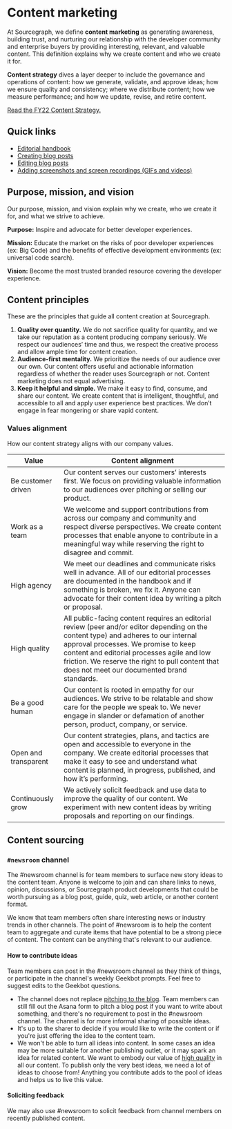 # Content marketing

At Sourcegraph, we define **content marketing** as generating awareness, building trust, and nurturing our relationship with the developer community and enterprise buyers by providing interesting, relevant, and valuable content. This definition explains why we create content and who we create it for.

**Content strategy** dives a layer deeper to include the governance and operations of content: how we generate, validate, and approve ideas; how we ensure quality and consistency; where we distribute content; how we measure performance; and how we update, revise, and retire content.

[Read the FY22 Content Strategy.](https://docs.google.com/document/d/1uz9AN5ZiGkbVD5mQmoKNO4mdbKaI1lukQcxPB2JiPx4/edit#)


## Quick links

- [Editorial handbook](editorial.md)
- [Creating blog posts](creating_blog_posts.md)
- [Editing blog posts](creating_blog_posts.md#editing-blog-posts)
- [Adding screenshots and screen recordings (GIFs and videos)](../adding_screenshots_screen_recording.md)

## Purpose, mission, and vision

Our purpose, mission, and vision explain why we create, who we create it for, and what we strive to achieve.

**Purpose:** Inspire and advocate for better developer experiences.

**Mission:** Educate the market on the risks of poor developer experiences (ex: Big Code) and the benefits of effective development environments (ex: universal code search).

**Vision:** Become the most trusted branded resource
covering the developer experience.


## Content principles

These are the principles that guide all content creation at Sourcegraph. 

1. **Quality over quantity.** We do not sacrifice quality for quantity, and we take our reputation as a content producing company seriously. We respect our audiences’ time and thus, we respect the creative process and allow ample time for content creation. 
1. **Audience-first mentality.** We prioritize the needs of our audience over our own. Our content offers useful and actionable information regardless of whether the reader uses Sourcegraph or not. Content marketing does not equal advertising. 
1. **Keep it helpful and simple.** We make it easy to find, consume, and share our content. We create content that is intelligent, thoughtful, and accessible to all and apply user experience best practices. We don’t engage in fear mongering or share vapid content.

### Values alignment

How our content strategy aligns with our company values.

| Value      | Content alignment |
| ----------- | ----------- |
| Be customer driven      | Our content serves our customers’ interests first. We focus on providing valuable information to our audiences over pitching or selling our product.  |
| Work as a team   | We welcome and support contributions from across our company and community and respect diverse perspectives. We create content processes that enable anyone to contribute in a meaningful way while reserving the right to disagree and commit.        |
| High agency   | We meet our deadlines and communicate risks well in advance. All of our editorial processes are documented in the handbook and if something is broken, we fix it. Anyone can advocate for their content idea by writing a pitch or proposal.     |
| High quality   | All public-facing content requires an editorial review (peer and/or editor depending on the content type) and adheres to our internal approval processes. We promise to keep content and editorial processes agile and low friction. We reserve the right to pull content that does not meet our documented brand standards.   |
| Be a good human   | Our content is rooted in empathy for our audiences. We strive to be relatable and show care for the people we speak to. We never engage in slander or defamation of another person, product, company, or service.    |
| Open and transparent  | Our content strategies, plans, and tactics are open and accessible to everyone in the company. We create editorial processes that make it easy to see and understand what content is planned, in progress, published, and how it’s performing.    |
| Continuously grow   | We actively solicit feedback and use data to improve the quality of our content. We experiment with new content ideas by writing proposals and reporting on our findings.   |

## Content sourcing

### `#newsroom` channel

The #newsroom channel is for team members to surface new story ideas to the content team. Anyone is welcome to join and can share links to news, opinion, discussions, or Sourcegraph product developments that could be worth pursuing as a blog post, guide, quiz, web article, or another content format.

We know that team members often share interesting news or industry trends in other channels. The point of #newsroom is to help the content team to aggregate and curate items that have potential to be a strong piece of content. The content can be anything that's relevant to our audience.

#### How to contribute ideas

Team members can post in the #newsroom channel as they think of things, or participate in the channel's weekly Geekbot prompts. Feel free to suggest edits to the Geekbot questions.

- The channel does not replace [pitching to the blog](#guidelines-for-contributing-to-sourcegraph-s-blog). Team members can still fill out the Asana form to pitch a blog post if you want to write about something, and there's no requirement to post in the #newsroom channel. The channel is for more informal sharing of possible ideas.
- It's up to the sharer to decide if you would like to write the content or if you're just offering the idea to the content team.
- We won't be able to turn all ideas into content. In some cases an idea may be more suitable for another publishing outlet, or it may spark an idea for related content. We want to embody our value of [high quality](./company/values.md#high-quality) in all our content. To publish only the very best ideas, we need a lot of ideas to choose from! Anything you contribute adds to the pool of ideas and helps us to live this value. 

#### Soliciting feedback

We may also use #newsroom to solicit feedback from channel members on recently published content. 
